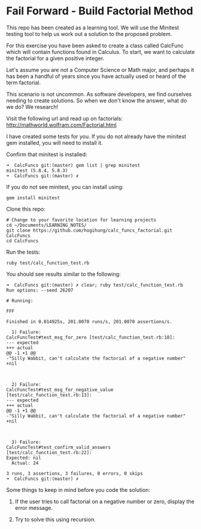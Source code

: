 # Fail Forward - Build Factorial Method

This repo has been created as a learning tool.  We will use the Minitest testing
tool to help us work out a solution to the proposed problem.

For this exercise you have been asked to create a class called CalcFunc which
will contain functions found in Calculus.  To start, we want to calculate the 
factorial for a given positive integer.

Let's assume you are not a Computer Science or Math major, and perhaps it has
been a handful of years since you have actually used or heard of the term factorial.

This scenario is not uncommon.  As software developers, we find ourselves needing
to create solutions.  So when we don't know the answer, what do we do?  We research!

Visit the following url and read up on factorials:
  http://mathworld.wolfram.com/Factorial.html

I have created some tests for you.  If you do not already have the minitest gem
installed, you will need to install it.

Confirm that minitest is installed:

```
➜  CalcFuncs git:(master) gem list | grep minitest
minitest (5.8.4, 5.8.3)
➜  CalcFuncs git:(master) ✗
```

If you do not see minitest, you can install using:

```
gem install minitest
```

Clone this repo:

```
# Change to your favorite location for learning projects
cd ~/Documents/LEARNING_NOTES/
git clone https://github.com/hogihung/calc_funcs_factorial.git CalcFuncs
cd CalcFuncs
```

Run the tests:

```
ruby test/calc_function_test.rb
```

You should see results similar to the following:

```
➜  CalcFuncs git:(master) ✗ clear; ruby test/calc_function_test.rb
Run options: --seed 26207

# Running:

FFF

Finished in 0.014925s, 201.0070 runs/s, 201.0070 assertions/s.

  1) Failure:
CalcFuncTest#test_msg_for_zero [test/calc_function_test.rb:18]:
--- expected
+++ actual
@@ -1 +1 @@
-"Silly Wabbit, can't calculate the factorial of a negative number"
+nil



  2) Failure:
CalcFuncTest#test_msg_for_negative_value [test/calc_function_test.rb:13]:
--- expected
+++ actual
@@ -1 +1 @@
-"Silly Wabbit, can't calculate the factorial of a negative number"
+nil



  3) Failure:
CalcFuncTest#test_confirm_valid_answers [test/calc_function_test.rb:22]:
Expected: nil
  Actual: 24

3 runs, 3 assertions, 3 failures, 0 errors, 0 skips
➜  CalcFuncs git:(master) ✗
```


Some things to keep in mind before you code the solution:
1.  If the user tries to call factorial on a negative number or zero, display
    the error message.

2.  Try to solve this using recursion.


